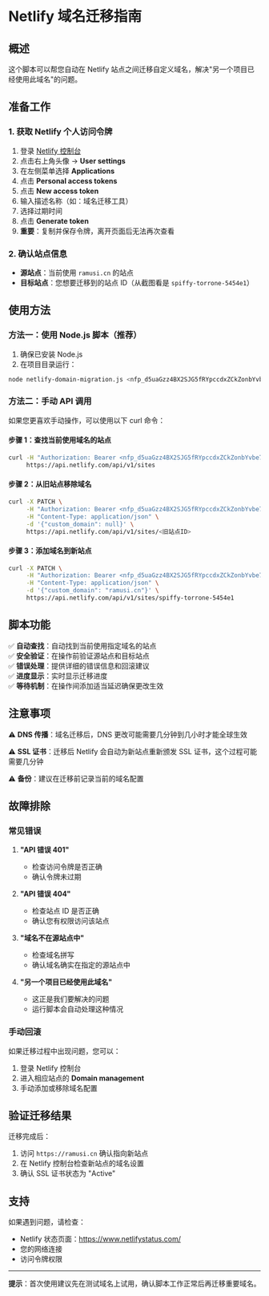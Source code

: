 # Netlify 域名迁移指南

## 概述
这个脚本可以帮您自动在 Netlify 站点之间迁移自定义域名，解决"另一个项目已经使用此域名"的问题。

## 准备工作

### 1. 获取 Netlify 个人访问令牌
1. 登录 [Netlify 控制台](https://app.netlify.com)
2. 点击右上角头像 → **User settings**
3. 在左侧菜单选择 **Applications**
4. 点击 **Personal access tokens**
5. 点击 **New access token**
6. 输入描述名称（如：域名迁移工具）
7. 选择过期时间
8. 点击 **Generate token**
9. **重要**：复制并保存令牌，离开页面后无法再次查看

### 2. 确认站点信息
- **源站点**：当前使用 `ramusi.cn` 的站点
- **目标站点**：您想要迁移到的站点 ID（从截图看是 `spiffy-torrone-5454e1`）

## 使用方法

### 方法一：使用 Node.js 脚本（推荐）

1. 确保已安装 Node.js
2. 在项目目录运行：

```bash
node netlify-domain-migration.js <nfp_d5uaGzz4BX2SJG5fRYpccdxZCkZonbYvbe77> ramusi.cn spiffy-torrone-5454e1
```

### 方法二：手动 API 调用

如果您更喜欢手动操作，可以使用以下 curl 命令：

#### 步骤 1：查找当前使用域名的站点
```bash
curl -H "Authorization: Bearer <nfp_d5uaGzz4BX2SJG5fRYpccdxZCkZonbYvbe77>" \
     https://api.netlify.com/api/v1/sites
```

#### 步骤 2：从旧站点移除域名
```bash
curl -X PATCH \
     -H "Authorization: Bearer <nfp_d5uaGzz4BX2SJG5fRYpccdxZCkZonbYvbe77>" \
     -H "Content-Type: application/json" \
     -d '{"custom_domain": null}' \
     https://api.netlify.com/api/v1/sites/<旧站点ID>
```

#### 步骤 3：添加域名到新站点
```bash
curl -X PATCH \
     -H "Authorization: Bearer <nfp_d5uaGzz4BX2SJG5fRYpccdxZCkZonbYvbe77>" \
     -H "Content-Type: application/json" \
     -d '{"custom_domain": "ramusi.cn"}' \
     https://api.netlify.com/api/v1/sites/spiffy-torrone-5454e1
```

## 脚本功能

✅ **自动查找**：自动找到当前使用指定域名的站点  
✅ **安全验证**：在操作前验证源站点和目标站点  
✅ **错误处理**：提供详细的错误信息和回滚建议  
✅ **进度显示**：实时显示迁移进度  
✅ **等待机制**：在操作间添加适当延迟确保更改生效  

## 注意事项

⚠️ **DNS 传播**：域名迁移后，DNS 更改可能需要几分钟到几小时才能全球生效

⚠️ **SSL 证书**：迁移后 Netlify 会自动为新站点重新颁发 SSL 证书，这个过程可能需要几分钟

⚠️ **备份**：建议在迁移前记录当前的域名配置

## 故障排除

### 常见错误

1. **"API 错误 401"**
   - 检查访问令牌是否正确
   - 确认令牌未过期

2. **"API 错误 404"**
   - 检查站点 ID 是否正确
   - 确认您有权限访问该站点

3. **"域名不在源站点中"**
   - 检查域名拼写
   - 确认域名确实在指定的源站点中

4. **"另一个项目已经使用此域名"**
   - 这正是我们要解决的问题
   - 运行脚本会自动处理这种情况

### 手动回滚

如果迁移过程中出现问题，您可以：

1. 登录 Netlify 控制台
2. 进入相应站点的 **Domain management**
3. 手动添加或移除域名配置

## 验证迁移结果

迁移完成后：

1. 访问 `https://ramusi.cn` 确认指向新站点
2. 在 Netlify 控制台检查新站点的域名设置
3. 确认 SSL 证书状态为 "Active"

## 支持

如果遇到问题，请检查：
- Netlify 状态页面：https://www.netlifystatus.com/
- 您的网络连接
- 访问令牌权限

---

**提示**：首次使用建议先在测试域名上试用，确认脚本工作正常后再迁移重要域名。
